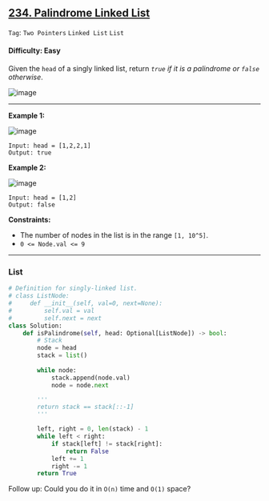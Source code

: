 ## [234. Palindrome Linked List](https://leetcode.com/problems/palindrome-linked-list/)

```Tag```: ```Two Pointers``` ```Linked List``` ```List```

#### Difficulty: Easy

Given the ```head``` of a singly linked list, return _```true``` if it is a palindrome or ```false``` otherwise_.

![image](https://user-images.githubusercontent.com/35042430/222883428-4539f288-a673-43ec-b1cb-cbf4ba6fe9fa.png)

---

__Example 1:__

![image](https://assets.leetcode.com/uploads/2021/03/03/pal1linked-list.jpg)
```
Input: head = [1,2,2,1]
Output: true
```

__Example 2:__

![image](https://assets.leetcode.com/uploads/2021/03/03/pal2linked-list.jpg)
```
Input: head = [1,2]
Output: false
```

__Constraints:__

- The number of nodes in the list is in the range ```[1, 10^5]```.
- ```0 <= Node.val <= 9```

---

### List

```Python
# Definition for singly-linked list.
# class ListNode:
#     def __init__(self, val=0, next=None):
#         self.val = val
#         self.next = next
class Solution:
    def isPalindrome(self, head: Optional[ListNode]) -> bool:
        # Stack
        node = head
        stack = list()
        
        while node:
            stack.append(node.val)
            node = node.next

        '''
        return stack == stack[::-1]
        '''

        left, right = 0, len(stack) - 1
        while left < right:
            if stack[left] != stack[right]:
                return False
            left += 1
            right -= 1
        return True
```

Follow up: Could you do it in ```O(n)``` time and ```O(1)``` space?

